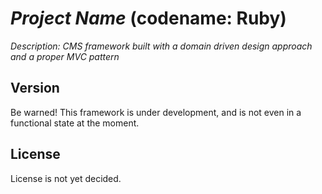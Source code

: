 # _Project Name_ (codename: Ruby)

_Description: CMS framework built with a domain driven design approach and a proper MVC pattern_

## Version
Be warned! This framework is under development, and is not even in a functional state at the moment.

## License
License is not yet decided.
